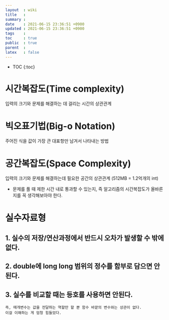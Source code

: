 ```yaml
---
layout  : wiki
title   : 
summary : 
date    : 2021-06-15 23:36:51 +0900
updated : 2021-06-15 23:36:51 +0900
tags    : 
toc     : true
public  : true
parent  : 
latex   : false
---
```

* TOC
{:toc}

# 시간복잡도(Time complexity)
입력의 크기와 문제를 해결하는 데 걸리는 시간의 상관관계

# 빅오표기법(Big-o Notation)
주어진 식을 값이 가장 큰 대표항만 남겨서 나타내는 방법

# 공간복잡도(Space Complexity)
입력의 크기와 문제를 해결하는데 필요한 공간의 상관관계 (512MB = 1.2억개의 int)

- 문제를 풀 때 제한 시간 내로 통과할 수 있는지, 즉 알고리즘의 시간복잡도가 올바른지를 꼭 생각해보아야 한다.

# 실수자료형
## 1. 실수의 저장/연산과정에서 반드시 오차가 발생할 수 밖에 없다.
## 2. double에 long long 범위의 정수를 함부로 담으면 안된다.
## 3. 실수를 비교할 때는 등호를 사용하면 안된다.

```
즉, 매개변수는 값을 전달하는 역할만 할 뿐 함수 바깥의 변수와는 상관이 없다.
이걸 이해하는 게 엄청 힘들었다.
```

